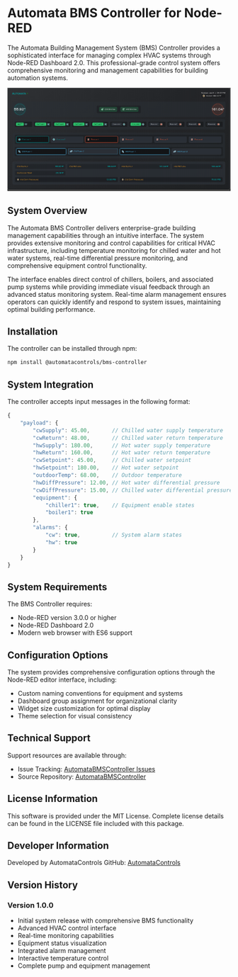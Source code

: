 # Automata BMS Controller for Node-RED

The Automata Building Management System (BMS) Controller provides a sophisticated interface for managing complex HVAC systems through Node-RED Dashboard 2.0. This professional-grade control system offers comprehensive monitoring and management capabilities for building automation systems.

![Automata BMS Controller Interface](https://raw.githubusercontent.com/AutomataControls/AutomataBMSController/main/nodes/icons/controller.png)

## System Overview

The Automata BMS Controller delivers enterprise-grade building management capabilities through an intuitive interface. The system provides extensive monitoring and control capabilities for critical HVAC infrastructure, including temperature monitoring for chilled water and hot water systems, real-time differential pressure monitoring, and comprehensive equipment control functionality.

The interface enables direct control of chillers, boilers, and associated pump systems while providing immediate visual feedback through an advanced status monitoring system. Real-time alarm management ensures operators can quickly identify and respond to system issues, maintaining optimal building performance.

## Installation

The controller can be installed through npm:

```bash
npm install @automatacontrols/bms-controller
```

## System Integration

The controller accepts input messages in the following format:

```javascript
{
    "payload": {
        "cwSupply": 45.00,       // Chilled water supply temperature
        "cwReturn": 48.00,       // Chilled water return temperature
        "hwSupply": 180.00,      // Hot water supply temperature
        "hwReturn": 160.00,      // Hot water return temperature
        "cwSetpoint": 45.00,     // Chilled water setpoint
        "hwSetpoint": 180.00,    // Hot water setpoint
        "outdoorTemp": 68.00,    // Outdoor temperature
        "hwDiffPressure": 12.00, // Hot water differential pressure
        "cwDiffPressure": 15.00, // Chilled water differential pressure
        "equipment": {
            "chiller1": true,    // Equipment enable states
            "boiler1": true
        },
        "alarms": {
            "cw": true,          // System alarm states
            "hw": true
        }
    }
}
```

## System Requirements

The BMS Controller requires:
- Node-RED version 3.0.0 or higher
- Node-RED Dashboard 2.0
- Modern web browser with ES6 support

## Configuration Options

The system provides comprehensive configuration options through the Node-RED editor interface, including:
- Custom naming conventions for equipment and systems
- Dashboard group assignment for organizational clarity
- Widget size customization for optimal display
- Theme selection for visual consistency

## Technical Support

Support resources are available through:
- Issue Tracking: [AutomataBMSController Issues](https://github.com/AutomataControls/AutomataBMSController/issues)
- Source Repository: [AutomataBMSController](https://github.com/AutomataControls/AutomataBMSController)

## License Information

This software is provided under the MIT License. Complete license details can be found in the LICENSE file included with this package.

## Developer Information

Developed by AutomataControls
GitHub: [AutomataControls](https://github.com/AutomataControls)

## Version History

### Version 1.0.0
- Initial system release with comprehensive BMS functionality
- Advanced HVAC control interface
- Real-time monitoring capabilities
- Equipment status visualization
- Integrated alarm management
- Interactive temperature control
- Complete pump and equipment management